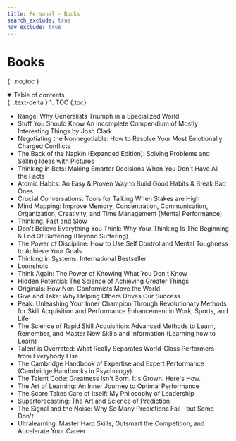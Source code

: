 ```yaml
---
title: Personal - Books
search_exclude: true
nav_exclude: true
---
```


<!-- prettier-ignore-start -->
# Books
{: .no_toc }

<details open markdown="block">
  <summary>
    Table of contents
  </summary>
  {: .text-delta }
1. TOC
{:toc}
</details>

<!-- prettier-ignore-end -->

-   Range: Why Generalists Triumph in a Specialized World
-   Stuff You Should Know An Incomplete Compendium of Mostly Interesting Things by Josh Clark
-   Negotiating the Nonnegotiable: How to Resolve Your Most Emotionally Charged Conflicts
-   The Back of the Napkin (Expanded Edition): Solving Problems and Selling Ideas with Pictures
-   Thinking in Bets: Making Smarter Decisions When You Don't Have All the Facts
-   Atomic Habits: An Easy & Proven Way to Build Good Habits & Break Bad Ones
-   Crucial Conversations: Tools for Talking When Stakes are High
-   Mind Mapping: Improve Memory, Concentration, Communication, Organization, Creativity, and Time Management (Mental Performance)
-   Thinking, Fast and Slow
-   Don't Believe Everything You Think: Why Your Thinking Is The Beginning & End Of Suffering (Beyond Suffering)
-   The Power of Discipline: How to Use Self Control and Mental Toughness to Achieve Your Goals
-   Thinking in Systems: International Bestseller
-   Loonshots
-   Think Again: The Power of Knowing What You Don't Know
-   Hidden Potential: The Science of Achieving Greater Things
-   Originals: How Non-Conformists Move the World
-   Give and Take: Why Helping Others Drives Our Success
-   Peak: Unleashing Your Inner Champion Through Revolutionary Methods for Skill Acquisition and Performance Enhancement in Work, Sports, and Life
-   The Science of Rapid Skill Acquisition: Advanced Methods to Learn, Remember, and Master New Skills and Information (Learning how to Learn)
-   Talent is Overrated: What Really Separates World-Class Performers from Everybody Else
-   The Cambridge Handbook of Expertise and Expert Performance (Cambridge Handbooks in Psychology)
-   The Talent Code: Greatness Isn't Born. It's Grown. Here's How.
-   The Art of Learning: An Inner Journey to Optimal Performance
-   The Score Takes Care of Itself: My Philosophy of Leadership
-   Superforecasting: The Art and Science of Prediction
-   The Signal and the Noise: Why So Many Predictions Fail--but Some Don't
-   Ultralearning: Master Hard Skills, Outsmart the Competition, and Accelerate Your Career
